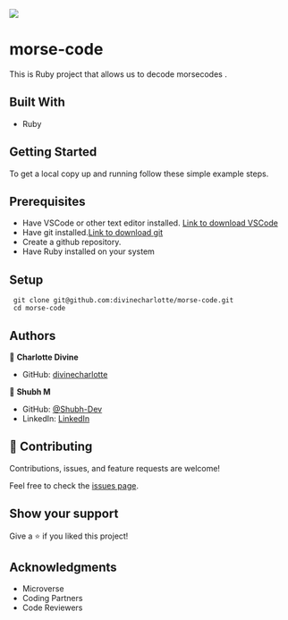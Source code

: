![](https://img.shields.io/badge/Microverse-blueviolet)

# morse-code

This is Ruby project that allows us to decode morsecodes .


## Built With

- Ruby

## Getting Started
To get a local copy up and running follow these simple example steps.

## Prerequisites
- Have VSCode or other text editor installed. [Link to download VSCode](https://code.visualstudio.com/download)
- Have git installed.[Link to download git](https://git-scm.com/downloads)
- Create a github repository.
- Have Ruby installed on your system

## Setup
```
 git clone git@github.com:divinecharlotte/morse-code.git
 cd morse-code
```

## Authors

👤 **Charlotte Divine**

- GitHub: [divinecharlotte](https://github.com/divinecharlotte)

👤 **Shubh M**

- GitHub: [@Shubh-Dev](https://github.com/Shubh-Dev) 
- LinkedIn: [LinkedIn](https://www.linkedin.com/in/shubhscb/)

## 🤝 Contributing

Contributions, issues, and feature requests are welcome!

Feel free to check the [issues page](../../issues/).

## Show your support

Give a ⭐️ if you liked this project!

## Acknowledgments

- Microverse 
- Coding Partners
- Code Reviewers
